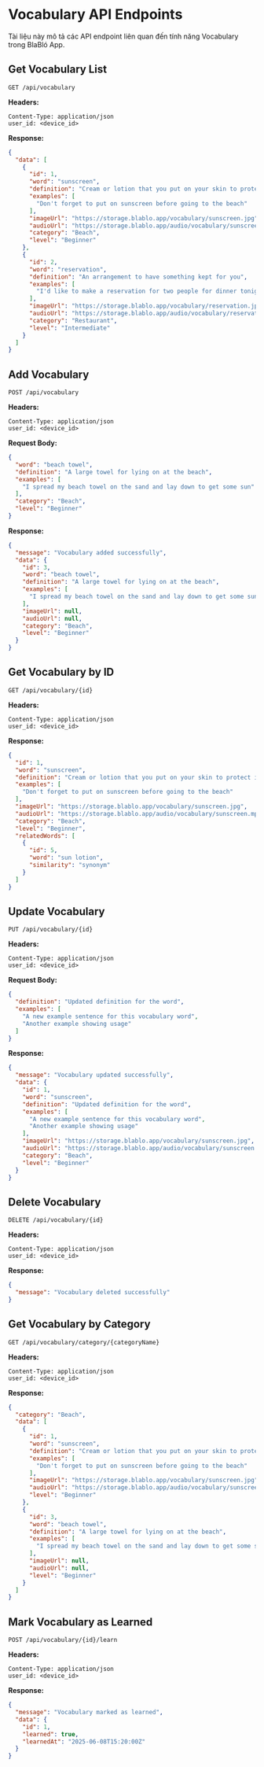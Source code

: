 # Vocabulary API Endpoints

Tài liệu này mô tả các API endpoint liên quan đến tính năng Vocabulary trong BlaBló App.

## Get Vocabulary List

```
GET /api/vocabulary
```

**Headers:**
```
Content-Type: application/json
user_id: <device_id>
```

**Response:**
```json
{
  "data": [
    {
      "id": 1,
      "word": "sunscreen",
      "definition": "Cream or lotion that you put on your skin to protect it from the sun",
      "examples": [
        "Don't forget to put on sunscreen before going to the beach"
      ],
      "imageUrl": "https://storage.blablo.app/vocabulary/sunscreen.jpg",
      "audioUrl": "https://storage.blablo.app/audio/vocabulary/sunscreen.mp3",
      "category": "Beach",
      "level": "Beginner"
    },
    {
      "id": 2,
      "word": "reservation",
      "definition": "An arrangement to have something kept for you",
      "examples": [
        "I'd like to make a reservation for two people for dinner tonight"
      ],
      "imageUrl": "https://storage.blablo.app/vocabulary/reservation.jpg",
      "audioUrl": "https://storage.blablo.app/audio/vocabulary/reservation.mp3",
      "category": "Restaurant",
      "level": "Intermediate"
    }
  ]
}
```

## Add Vocabulary

```
POST /api/vocabulary
```

**Headers:**
```
Content-Type: application/json
user_id: <device_id>
```

**Request Body:**
```json
{
  "word": "beach towel",
  "definition": "A large towel for lying on at the beach",
  "examples": [
    "I spread my beach towel on the sand and lay down to get some sun"
  ],
  "category": "Beach",
  "level": "Beginner"
}
```

**Response:**
```json
{
  "message": "Vocabulary added successfully",
  "data": {
    "id": 3,
    "word": "beach towel",
    "definition": "A large towel for lying on at the beach",
    "examples": [
      "I spread my beach towel on the sand and lay down to get some sun"
    ],
    "imageUrl": null,
    "audioUrl": null,
    "category": "Beach",
    "level": "Beginner"
  }
}
```

## Get Vocabulary by ID

```
GET /api/vocabulary/{id}
```

**Headers:**
```
Content-Type: application/json
user_id: <device_id>
```

**Response:**
```json
{
  "id": 1,
  "word": "sunscreen",
  "definition": "Cream or lotion that you put on your skin to protect it from the sun",
  "examples": [
    "Don't forget to put on sunscreen before going to the beach"
  ],
  "imageUrl": "https://storage.blablo.app/vocabulary/sunscreen.jpg",
  "audioUrl": "https://storage.blablo.app/audio/vocabulary/sunscreen.mp3",
  "category": "Beach",
  "level": "Beginner",
  "relatedWords": [
    {
      "id": 5,
      "word": "sun lotion",
      "similarity": "synonym"
    }
  ]
}
```

## Update Vocabulary

```
PUT /api/vocabulary/{id}
```

**Headers:**
```
Content-Type: application/json
user_id: <device_id>
```

**Request Body:**
```json
{
  "definition": "Updated definition for the word",
  "examples": [
    "A new example sentence for this vocabulary word",
    "Another example showing usage"
  ]
}
```

**Response:**
```json
{
  "message": "Vocabulary updated successfully",
  "data": {
    "id": 1,
    "word": "sunscreen",
    "definition": "Updated definition for the word",
    "examples": [
      "A new example sentence for this vocabulary word",
      "Another example showing usage"
    ],
    "imageUrl": "https://storage.blablo.app/vocabulary/sunscreen.jpg",
    "audioUrl": "https://storage.blablo.app/audio/vocabulary/sunscreen.mp3",
    "category": "Beach",
    "level": "Beginner"
  }
}
```

## Delete Vocabulary

```
DELETE /api/vocabulary/{id}
```

**Headers:**
```
Content-Type: application/json
user_id: <device_id>
```

**Response:**
```json
{
  "message": "Vocabulary deleted successfully"
}
```

## Get Vocabulary by Category

```
GET /api/vocabulary/category/{categoryName}
```

**Headers:**
```
Content-Type: application/json
user_id: <device_id>
```

**Response:**
```json
{
  "category": "Beach",
  "data": [
    {
      "id": 1,
      "word": "sunscreen",
      "definition": "Cream or lotion that you put on your skin to protect it from the sun",
      "examples": [
        "Don't forget to put on sunscreen before going to the beach"
      ],
      "imageUrl": "https://storage.blablo.app/vocabulary/sunscreen.jpg",
      "audioUrl": "https://storage.blablo.app/audio/vocabulary/sunscreen.mp3",
      "level": "Beginner"
    },
    {
      "id": 3,
      "word": "beach towel",
      "definition": "A large towel for lying on at the beach",
      "examples": [
        "I spread my beach towel on the sand and lay down to get some sun"
      ],
      "imageUrl": null,
      "audioUrl": null,
      "level": "Beginner"
    }
  ]
}
```

## Mark Vocabulary as Learned

```
POST /api/vocabulary/{id}/learn
```

**Headers:**
```
Content-Type: application/json
user_id: <device_id>
```

**Response:**
```json
{
  "message": "Vocabulary marked as learned",
  "data": {
    "id": 1,
    "learned": true,
    "learnedAt": "2025-06-08T15:20:00Z"
  }
}
```
